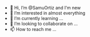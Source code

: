 - 👋 Hi, I’m @SamuOrtiz and I'm new
- 👀 I’m interested in almost everything 
- 🌱 I’m currently learning ... 
- 💞️ I’m looking to collaborate on ...
- 📫 How to reach me ...

<!---
SamuOrtiz/SamuOrtiz is a ✨ special ✨ repository because its `README.md` (this file) appears on your GitHub profile.
You can click the Preview link to take a look at your changes.
--->
